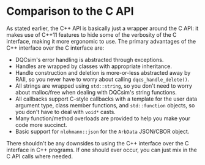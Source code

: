# Comparison to the C API

As stated earlier, the C++ API is basically just a wrapper around the C API:
it makes use of C++11 features to hide some of the verbosity of the C
interface, making it more ergonomic to use. The primary advantages of the C++
interface over the C interface are:

 - DQCsim's error handling is abstracted through exceptions.
 - Handles are wrapped by classes with appropriate inheritance.
 - Handle construction and deletion is more-or-less abstracted away by RAII,
   so you never have to worry about calling `dqcs_handle_delete()`.
 - All strings are wrapped using `std::string`, so you don't need to worry
   about malloc/free when dealing with DQCsim's string functions.
 - All callbacks support C-style callbacks with a template for the user data
   argument type, class member functions, and `std::function` objects, so
   you don't have to deal with `void*` casts.
 - Many function/method overloads are provided to help you make your code
   more succinct.
 - Basic support for `nlohmann::json` for the `ArbData` JSON/CBOR object.

There shouldn't be any downsides to using the C++ interface over the C
interface in C++ programs. If one should ever occur, you can just mix in the
C API calls where needed.
